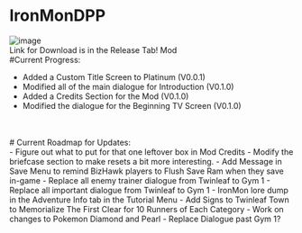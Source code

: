 # IronMonDPP
![image](https://user-images.githubusercontent.com/109924208/180869990-687c86f9-5a3c-4b7f-9a29-e9b5d5dc129d.png)
<br>Link for Download is in the Release Tab!
Mod
<br>#Current Progress:
- Added a Custom Title Screen to Platinum (V0.0.1)
- Modified all of the main dialogue for Introduction (V0.1.0)
- Added a Credits Section for the Mod (V0.1.0)
- Modified the dialogue for the Beginning TV Screen (V0.1.0)
<br>
<br>
# Current Roadmap for Updates:
<br>
- Figure out what to put for that one leftover box in Mod Credits
- Modify the briefcase section to make resets a bit more interesting.
- Add Message in Save Menu to remind BizHawk players to Flush Save Ram when they save in-game
- Replace all enemy trainer dialogue from Twinleaf to Gym 1
- Replace all important dialogue from Twinleaf to Gym 1
- IronMon lore dump in the Adventure Info tab in the Tutorial Menu
- Add Signs to Twinleaf Town to Memorialize The First Clear for 10 Runners of Each Category
- Work on changes to Pokemon Diamond and Pearl
- Replace Dialogue past Gym 1?
  
  
